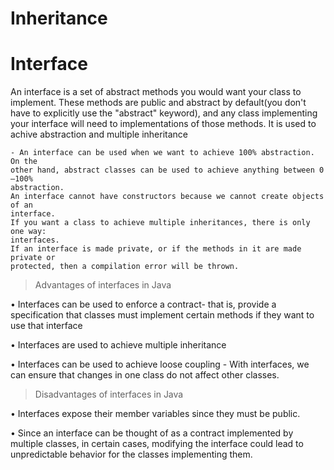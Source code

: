 # Inheritance








# Interface 
An interface is a set of abstract methods you would want your class to implement. These methods are public and abstract by default(you don't have to explicitly use the "abstract" keyword), and any class implementing your interface will need to implementations of those methods.
 It is used to achive abstraction and multiple inheritance

    - An interface can be used when we want to achieve 100% abstraction. On the
    other hand, abstract classes can be used to achieve anything between 0—100%
    abstraction.    
    An interface cannot have constructors because we cannot create objects of an
    interface.
    If you want a class to achieve multiple inheritances, there is only one way:
    interfaces.
    If an interface is made private, or if the methods in it are made private or
    protected, then a compilation error will be thrown.





 > Advantages of interfaces in Java
 
 • Interfaces can be used to enforce a contract- that is, provide a specification
 that classes must implement certain methods if they want to use that interface
 
 • Interfaces are used to achieve multiple inheritance
 
 • Interfaces can be used to achieve loose coupling - With interfaces, we can ensure
 that changes in one class do not affect other classes.
 

> Disadvantages of interfaces in Java

• Interfaces expose their member variables since they must be public.

• Since an interface can be thought of as a contract implemented by multiple
classes, in certain cases, modifying the interface could lead to unpredictable
behavior for the classes implementing them.
